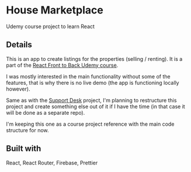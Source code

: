 # House Marketplace

Udemy course project to learn React

## Details
This is an app to create listings for the properties (selling / renting). It is a part of the [React Front to Back Udemy course](https://www.udemy.com/course/react-front-to-back-2022/).

I was mostly interested in the main functionality without some of the features, that is why there is no live demo (the app is functioning locally however).

Same as with the [Support Desk](https://github.com/Dimterion/Support-desk) project, I'm planning to restructure this project and create something else out of it if I have the time (in that case it will be done as a separate repo).

I'm keeping this one as a course project reference with the main code structure for now.

## Built with

React, React Router, Firebase, Prettier
